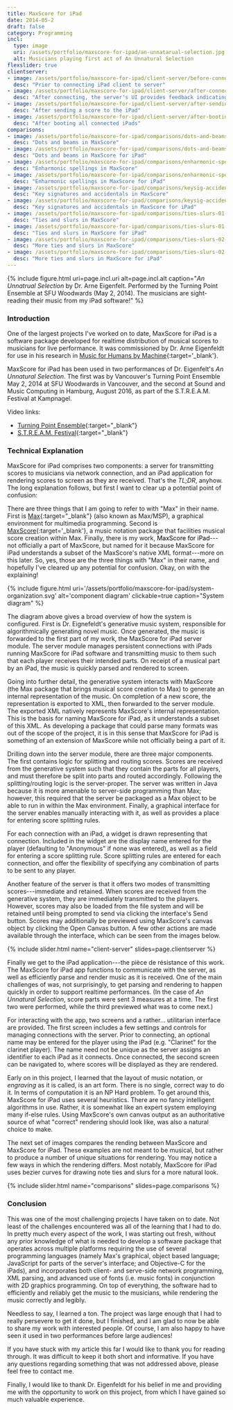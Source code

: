 ```yaml
---
title: MaxScore for iPad
date: 2014-05-2
draft: false
category: Programming
incl:
  type: image
  uri: /assets/portfolio/maxscore-for-ipad/an-unnatarual-selection.jpg
  alt: Musicians playing first act of An Unnatural Selection
flexslider: true
clientserver:
- image: /assets/portfolio/maxscore-for-ipad/client-server/before-connecting.png
  desc: "Prior to connecting iPad client to server"
- image: /assets/portfolio/maxscore-for-ipad/client-server/after-connecting.png
  desc: "After connecting, the server's UI provides feedback indicating that user \"Clarinet\" has connected."
- image: /assets/portfolio/maxscore-for-ipad/client-server/after-sending-score.png
  desc: "After sending a score to the iPad"
- image: /assets/portfolio/maxscore-for-ipad/client-server/after-booting.png
  desc: "After booting all connected iPads"
comparisons:
- image: /assets/portfolio/maxscore-for-ipad/comparisons/dots-and-beams-ms.png
  desc: "Dots and beams in MaxScore"
- image: /assets/portfolio/maxscore-for-ipad/comparisons/dots-and-beams-ipad.png
  desc: "Dots and beams in MaxScore for iPad"
- image: /assets/portfolio/maxscore-for-ipad/comparisons/enharmonic-spell-ms.png
  desc: "Enharmonic spellings in MaxScore"
- image: /assets/portfolio/maxscore-for-ipad/comparisons/enharmonic-spell-ipad.png
  desc: "Enharmonic spellings in MaxScore for iPad"
- image: /assets/portfolio/maxscore-for-ipad/comparisons/keysig-accidentals-ms.png
  desc: "Key signatures and accidentals in MaxScore"
- image: /assets/portfolio/maxscore-for-ipad/comparisons/keysig-accidentals-ipad.png
  desc: "Key signatures and accidentals in MaxScore for iPad"
- image: /assets/portfolio/maxscore-for-ipad/comparisons/ties-slurs-01-ms.png
  desc: "Ties and slurs in MaxScore"
- image: /assets/portfolio/maxscore-for-ipad/comparisons/ties-slurs-01-ipad.png
  desc: "Ties and slurs in MaxScore for iPad"
- image: /assets/portfolio/maxscore-for-ipad/comparisons/ties-slurs-02-ms.png
  desc: "More ties and slurs in MaxScore"
- image: /assets/portfolio/maxscore-for-ipad/comparisons/ties-slurs-02-ipad.png
  desc: "More ties and slurs in MaxScore for iPad"
---
```


{%
    include figure.html
    uri=page.incl.uri
    alt=page.incl.alt
    caption="<cite>An Unnatrual Selection</cite> by Dr. Arne Eigenfelt. Performed by the Turning Point Ensemble at SFU Woodwards (May 2, 2014). The musicians are sight-reading their music from my iPad software!"
%}

<!--more-->

### Introduction

One of the largest projects I've worked on to date, MaxScore for iPad is a software package developed for realtime distribution of musical scores to musicians for live performance. It was commissioned by Dr. Arne Eigenfeldt for use in his research in [Music for Humans by Machine](https://aeigenfeldt.wordpress.com/music-for-humans-by-machine/){:target='_blank'}.

MaxScore for iPad has been used in two performances of Dr. Eigenfelt's *An Unnatural Selection*. The first was by Vancouver's Turning Point Ensemble May 2, 2014 at SFU Woodwards in Vancouver, and the second at Sound and Music Computing in Hamburg, August 2016, as part of the S.T.R.E.A.M. Festival at Kampnagel.

Video links:
- [Turning Point Ensemble](https://www.youtube.com/watch?v=ILL-eDwdnDg){:target="_blank"}
- [S.T.R.E.A.M. Festival](https://youtu.be/kZ9JvmS9Tno){:target="_blank"}

### Technical Explanation

MaxScore for iPad comprises two components: a server for transmitting scores to musicians via network connection, and an iPad application for rendering scores to screen as they are received. That's the *TL;DR*, anyhow. The long explanation follows, but first I want to clear up a potential point of confusion:

There are three things that I am going to refer to with "Max" in their name. First is [Max](https://cycling74.com/){:target="_blank"} (also known as Max/MSP), a graphical environment for multimedia programming. Second is [MaxScore](http://www.computermusicnotation.com/){:target='_blank'}, a music notation package that facilities musical score creation within Max. Finally, there is my work, <span style="color:black; font-weight:400;">MaxScore for iPad</span>---not officially a part of MaxScore, but named for it because MaxScore for iPad understands a subset of the MaxScore's native XML format---more on this later. So, yes, those are the three things with "Max" in their name, and hopefully I've cleared up any potential for confusion. Okay, on with the explaining!

{%
    include figure.html
    uri='/assets/portfolio/maxscore-for-ipad/system-organization.svg'
    alt='component diagram'
    clickable=true
    caption="System diagram"
%}

The diagram above gives a broad overview of how the system is configured. First is Dr. Eignefeldt's generative music system, responsible for algorithmically generating novel music. Once generated, the music is forwarded to the first part of my work, the MaxScore for iPad server module. The server module manages persistent connections with iPads running MaxScore for iPad software and transmitting music to them such that each player receives their intended parts. On receipt of a musical part by an iPad, the music is quickly parsed and rendered to screen.

Going into further detail, the generative system interacts with MaxScore (the Max package that brings musical score creation to Max) to generate an internal representation of the music. On completion of a new score, the representation is exported to XML, then forwarded to the server module. The exported XML natively represents MaxScore's internal representation. This is the basis for naming MaxScore for iPad, as it understands a subset of this XML. As developing a package that could parse many formats was out of the scope of the project, it is in this sense that MaxScore for iPad is something of an extension of MaxScore while not officially being a part of it.

Drilling down into the server module, there are three major components. The first contains logic for splitting and routing scores. Scores are received from the generative system such that they contain the parts for all players, and must therefore be split into parts and routed accordingly. Following the splitting/routing logic is the server-proper. The server was written in Java because it is more amenable to server-side programming than Max; however, this required that the server be packaged as a Max object to be able to run in within the Max environment. Finally, a graphical interface for the server enables manually interacting with it, as well as provides a place for entering score splitting rules.

For each connection with an iPad, a widget is drawn representing that connection. Included in the widget are the display name entered for the player (defaulting to "Anonymous" if none was entered), as well as a field for entering a score splitting rule. Score splitting rules are entered for each connection, and offer the flexibility of specifying any combination of parts to be sent to any player.

Another feature of the server is that it offers two modes of transmitting scores---immediate and retained. When scores are received from the generative system, they are immediately transmitted to the players. However, scores may also be loaded from the file system and will be retained until being prompted to send via clicking the interface's Send button. Scores may additionally be previewed using MaxScore's canvas object by clicking the Open Canvas button. A few other actions are made available through the interface, which can be seen from the images below.

{%
    include slider.html
    name="client-server"
    slides=page.clientserver
%}

Finally we get to the iPad application---the pièce de résistance of this work. The MaxScore for iPad app functions to communicate with the server, as well as efficiently parse and render music as it is received. One of the main challenges of was, not surprisingly, to get parsing and rendering to happen quickly in order to support realtime performances. (In the case of *An Unnatural Selection*, score parts were sent 3 measures at a time. The first two were performed, while the third previewed what was to come next.)

For interacting with the app, two screens and a rather... utilitarian interface are provided. The first screen includes a few settings and controls for managing connections with the server. Prior to connecting, an optional name may be entered for the player using the iPad (e.g. "Clarinet" for the clarinet player). The name need not be unique as the server assigns an identifier to each iPad as it connects. Once connected, the second screen can be navigated to, where scores will be displayed as they are rendered.

Early on in this project, I learned that the layout of music notation, or *engraving* as it is called, is an art form. There is no single, correct way to do it. In terms of computation it is an NP Hard problem. To get around this, MaxScore for iPad uses several heuristics. There are no fancy intelligent algorithms in use. Rather, it is somewhat like an expert system employing many if-else rules. Using MaxScore's own canvas output as an authoritative source of what "correct" rendering should look like, was also a natural choice to make.

The next set of images compares the rending between MaxScore and MaxScore for iPad. These examples are not meant to be musical, but rather to produce a number of unique situations for rendering. You may notice a few ways in which the rendering differs. Most notably, MaxScore for iPad uses bezier curves for drawing note ties and slurs for a more natural look.

{%
    include slider.html
    name="comparisons"
    slides=page.comparisons
%}

### Conclusion

This was one of the most challenging projects I have taken on to date. Not least of the challenges encountered was all of the learning that I had to do. In pretty much every aspect of the work, I was starting out fresh, without any prior knowledge of what is needed to develop a software package that operates across multiple platforms requiring the use of several programming languages (namely Max's graphical, object based language; JavaScript for parts of the server's interface; and Objective-C for the iPads), and incorporates both client- and serve-side network programming, XML parsing, and advanced use of fonts (i.e. music fonts) in conjunction with 2D graphics programming. On top of everything, the software had to efficiently and reliably get the music to the musicians, while rendering the music correctly and legibly.

Needless to say, I learned a ton. The project was large enough that I had to really persevere to get it done, but I finished, and I am glad to now be able to share my work with interested people. Of course, I am also happy to have seen it used in two performances before large audiences!

If you have stuck with my article this far I would like to thank you for reading through. It was difficult to keep it both short and informative. If you have any questions regarding something that was not addressed above, please feel free to contact me.

Finally, I would like to thank Dr. Eigenfeldt for his belief in me and providing me with the opportunity to work on this project, from which I have gained so much valuable experience.
